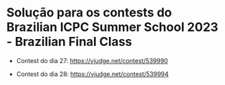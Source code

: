 # Solução para os contests do Brazilian ICPC Summer School 2023 - Brazilian Final Class

- Contest do dia 27: https://vjudge.net/contest/539990

- Contest do dia 28: https://vjudge.net/contest/539994
